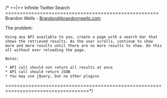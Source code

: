 /* ==|== Infinite Twitter Search =====================================================
   Brandon Wells - Brandon@brandonrwells.com

   The problem:

	Using any API available to you, create a page with a search bar that shows the retrieved results. As the user scrolls, continue to show more and more results until there are no more results to show. Do this all without ever reloading the page. 

	Notes:

	* API call should not return all results at once
	* API call should return JSON
	* You may use jQuery, but no other plugins
 ===================================================================================*/